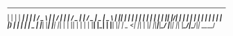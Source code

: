   _   _ _____ _     _     ___     ___ __  __    _     ___  _     ___  ____  ____  
 | | | | ____| |   | |   / _ \   |_ _|  \/  |  | |   / _ \| |   / _ \|  _ \|  _ \ 
 | |_| |  _| | |   | |  | | | |   | || |\/| |  | |  | | | | |  | | | | |_) | | | |
 |  _  | |___| |___| |__| |_| |   | || |  | |  | |__| |_| | |__| |_| |  _ <| |_| |
 |_| |_|_____|_____|_____\___/   |___|_|  |_|  |_____\___/|_____\___/|_| \_\____/ 
                                                                                  
